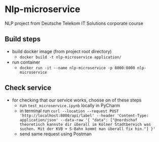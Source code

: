 # Nlp-microservice
NLP project from Deutsche Telekom IT Solutions corporate course
## Build steps
- build docker image (from project root directory)
    - `docker build -t nlp-microservice application/`
- run container
    - `docker run -it --name nlp-microservice -p 8000:8000 nlp-microservice`
## Check service
- for checking that our service works, choose on of these steps
    - run `test_microservice.ipynb` locally in PyCharm
    - in terminal run `curl --location --request POST 'http://localhost:8000/api/label' --header 'Content-Type: application/json' --data-raw '{
    "data": ["@nordschaf theoretisch kannste dir überall im Kölner Stadtbereich was suchen. Mit der KVB + S-Bahn kommt man überall fix hin."]
}'`
   - send same request using Postman
    

